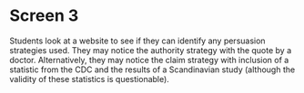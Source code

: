 # Screen 3

Students look at a website to see if they can identify any persuasion strategies used. They may notice the authority strategy with the quote by a doctor. Alternatively, they may notice the claim strategy with inclusion of a statistic from the CDC and the results of a Scandinavian study (although the validity of these statistics is questionable). 

